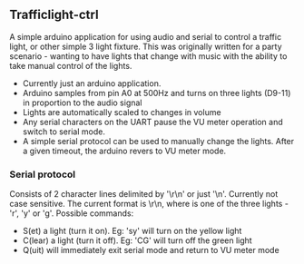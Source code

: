 ## Trafficlight-ctrl

A simple arduino application for using audio and serial to control a traffic light, or other simple 3 light fixture.  This was originally written for a party scenario - wanting to have lights that change with music with the ability to take manual control of the lights.

* Currently just an arduino application.
* Arduino samples from pin A0 at 500Hz and turns on three lights (D9-11) in proportion to the audio signal
* Lights are automatically scaled to changes in volume
* Any serial characters on the UART pause the VU meter operation and switch to serial mode.
* A simple serial protocol can be used to manually change the lights.  After a given timeout, the arduino revers to VU meter mode.

### Serial protocol

Consists of 2 character lines delimited by '\r\n' or just '\n'.  Currently not case sensitive.  The current format is <COMMAND><TARGET>\r\n, where <TARGET> is one of the three lights - 'r', 'y' or 'g'.
Possible commands:
* S(et) a light (turn it on).  Eg: 'sy' will turn on the yellow light
* C(lear) a light (turn it off).  Eg: 'CG' will turn off the green light
* Q(uit) will immediately exit serial mode and return to VU meter mode
